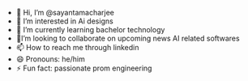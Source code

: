 - 👋 Hi, I’m @sayantamacharjee
- 👀 I’m interested in Ai designs
- 🌱 I’m currently learning bachelor technology
- 💞I’m looking to collaborate on upcoming news AI related softwares
- 📫 How to reach me through linkedin
- 😄 Pronouns: he/him
- ⚡ Fun fact: passionate prom engineering

<!---
sayantamacharjee/sayantamacharjee is a ✨ special ✨ repository because its `README.md` (this file) appears on your GitHub profile.
You can click the Preview link to take a look at your changes.
--->
